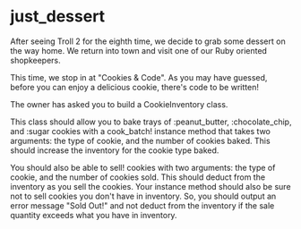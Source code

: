 # just_dessert

After seeing Troll 2 for the eighth time, we decide to grab some dessert on the way home. We return into town and visit one of our Ruby oriented shopkeepers.

This time, we stop in at "Cookies & Code". As you may have guessed, before you can enjoy a delicious cookie, there's code to be written!

The owner has asked you to build a CookieInventory class.

This class should allow you to bake trays of :peanut_butter, :chocolate_chip, and :sugar cookies with a cook_batch! instance method that takes two arguments: the type of cookie, and the number of cookies baked. This should increase the inventory for the cookie type baked.

You should also be able to sell! cookies with two arguments: the type of cookie, and the number of cookies sold. This should deduct from the inventory as you sell the cookies. Your instance method should also be sure not to sell cookies you don't have in inventory. So, you should output an error message "Sold Out!" and not deduct from the inventory if the sale quantity exceeds what you have in inventory.

